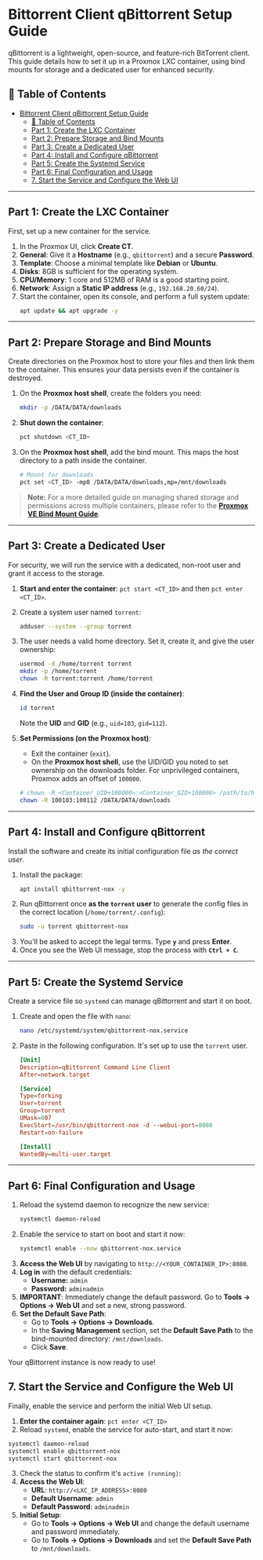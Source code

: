 #  Bittorrent Client qBittorrent Setup Guide

qBittorrent is a lightweight, open-source, and feature-rich BitTorrent client. This guide details how to set it up in a Proxmox LXC container, using bind mounts for storage and a dedicated user for enhanced security.

## 📝 Table of Contents

- [Bittorrent Client qBittorrent Setup Guide](#bittorrent-client-qbittorrent-setup-guide)
  - [📝 Table of Contents](#-table-of-contents)
  - [Part 1: Create the LXC Container](#part-1-create-the-lxc-container)
  - [Part 2: Prepare Storage and Bind Mounts](#part-2-prepare-storage-and-bind-mounts)
  - [Part 3: Create a Dedicated User](#part-3-create-a-dedicated-user)
  - [Part 4: Install and Configure qBittorrent](#part-4-install-and-configure-qbittorrent)
  - [Part 5: Create the Systemd Service](#part-5-create-the-systemd-service)
  - [Part 6: Final Configuration and Usage](#part-6-final-configuration-and-usage)
  - [7. Start the Service and Configure the Web UI](#7-start-the-service-and-configure-the-web-ui)

---

## Part 1: Create the LXC Container

First, set up a new container for the service.

1.  In the Proxmox UI, click **Create CT**.
2.  **General**: Give it a **Hostname** (e.g., `qbittorrent`) and a secure **Password**.
3.  **Template**: Choose a minimal template like **Debian** or **Ubuntu**.
4.  **Disks**: 8GB is sufficient for the operating system.
5.  **CPU/Memory**: 1 core and 512MB of RAM is a good starting point.
6.  **Network**: Assign a **Static IP address** (e.g., `192.168.20.60/24`).
7.  Start the container, open its console, and perform a full system update:
    ```bash
    apt update && apt upgrade -y
    ```

---

## Part 2: Prepare Storage and Bind Mounts

Create directories on the Proxmox host to store your files and then link them to the container. This ensures your data persists even if the container is destroyed.

1.  On the **Proxmox host shell**, create the folders you need:
    ```bash
    mkdir -p /DATA/DATA/downloads
    ```
2.  **Shut down the container**:
    ```bash
    pct shutdown <CT_ID>
    ```
3.  On the **Proxmox host shell**, add the bind mount. This maps the host directory to a path inside the container.
    ```bash
    # Mount for downloads
    pct set <CT_ID> -mp0 /DATA/DATA/downloads,mp=/mnt/downloads
    ```

> **Note:** For a more detailed guide on managing shared storage and permissions across multiple containers, please refer to the [**Proxmox VE Bind Mount Guide**](../bind-mount.md).

---

## Part 3: Create a Dedicated User

For security, we will run the service with a dedicated, non-root user and grant it access to the storage.

1.  **Start and enter the container**: `pct start <CT_ID>` and then `pct enter <CT_ID>`.
2.  Create a system user named `torrent`:
    ```bash
    adduser --system --group torrent
    ```
3.  The user needs a valid home directory. Set it, create it, and give the user ownership:
    ```bash
    usermod -d /home/torrent torrent
    mkdir -p /home/torrent
    chown -R torrent:torrent /home/torrent
    ```
4.  **Find the User and Group ID (inside the container)**:
    ```bash
    id torrent
    ```
    Note the **UID** and **GID** (e.g., `uid=103`, `gid=112`).

5.  **Set Permissions (on the Proxmox host)**:
    -   Exit the container (`exit`).
    -   On the **Proxmox host shell**, use the UID/GID you noted to set ownership on the downloads folder. For unprivileged containers, Proxmox adds an offset of `100000`.
    ```bash
    # chown -R <Container_UID+100000>:<Container_GID+100000> /path/to/host/folder
    chown -R 100103:100112 /DATA/DATA/downloads
    ```

---

## Part 4: Install and Configure qBittorrent

Install the software and create its initial configuration file *as the correct user*.

1.  Install the package:
    ```bash
    apt install qbittorrent-nox -y
    ```
2.  Run qBittorrent once **as the `torrent` user** to generate the config files in the correct location (`/home/torrent/.config`):
    ```bash
    sudo -u torrent qbittorrent-nox
    ```
3.  You'll be asked to accept the legal terms. Type **`y`** and press **Enter**.
4.  Once you see the Web UI message, stop the process with **`Ctrl + C`**.

---

## Part 5: Create the Systemd Service

Create a service file so `systemd` can manage qBittorrent and start it on boot.

1.  Create and open the file with `nano`:
    ```bash
    nano /etc/systemd/system/qbittorrent-nox.service
    ```
2.  Paste in the following configuration. It's set up to use the `torrent` user.
    ```toml
    [Unit]
    Description=qBittorrent Command Line Client
    After=network.target

    [Service]
    Type=forking
    User=torrent
    Group=torrent
    UMask=007
    ExecStart=/usr/bin/qbittorrent-nox -d --webui-port=8080
    Restart=on-failure

    [Install]
    WantedBy=multi-user.target
    ```

---

## Part 6: Final Configuration and Usage

1.  Reload the systemd daemon to recognize the new service:
    ```bash
    systemctl daemon-reload
    ```
2.  Enable the service to start on boot and start it now:
    ```bash
    systemctl enable --now qbittorrent-nox.service
    ```
3.  **Access the Web UI** by navigating to `http://<YOUR_CONTAINER_IP>:8080`.
4.  **Log in** with the default credentials:
    -   **Username:** `admin`
    -   **Password:** `adminadmin`
5.  **IMPORTANT**: Immediately change the default password. Go to **Tools -> Options -> Web UI** and set a new, strong password.
6.  **Set the Default Save Path**:
    -   Go to **Tools -> Options -> Downloads**.
    -   In the **Saving Management** section, set the **Default Save Path** to the bind-mounted directory: `/mnt/downloads`.
    -   Click **Save**.

Your qBittorrent instance is now ready to use!
## 7. Start the Service and Configure the Web UI
Finally, enable the service and perform the initial Web UI setup.
1. **Enter the container again**: `pct enter <CT_ID>`
2. Reload `systemd`, enable the service for auto-start, and start it now:
```bash
systemctl daemon-reload 
systemctl enable qbittorrent-nox 
systemctl start qbittorrent-nox
```
3. Check the status to confirm it's `active (running)`:
4. **Access the Web UI**:
	 - **URL**: `http://<LXC_IP_ADDRESS>:8080`
	 - **Default Username**: `admin`
	 - **Default Password**: `adminadmin`
5. **Initial Setup**:
	- Go to **Tools -> Options -> Web UI** and change the default username and password immediately.
	- Go to **Tools -> Options -> Downloads** and set the **Default Save Path** to `/mnt/downloads`.